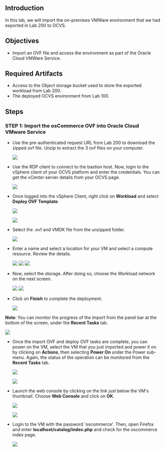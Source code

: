 ## Introduction

In this lab, we will import the on-premises VMWare environment that we had exported in Lab 200 to OCVS. 

## Objectives
- Import an OVF file and access the environment as part of the Oracle Cloud VMWare Service.

## Required Artifacts
- Access to the Object storage bucket used to store the exported workload from Lab 200.
- The deployed OCVS environment from Lab 100.

## Steps

### STEP 1: Import the osCommerce OVF into Oracle Cloud VMware Service

- Use the pre-authenticated request URL from Lab 200 to download the zipped ovf file.  Unzip to extract the 3 ovf files on your computer.

    ![](./images/Lab300/300_1.png " ")

- Use the RDP client to connect to the bastion host. Now, login to the vSphere client of your OCVS platform and enter the credentials. You can get the vCenter server details from your OCVS page.

    ![](./images/Lab300/300_2.png " ")
    
- Once logged into the vSphere Client, right click on **Workload** and select **Deploy OVF Template**.

    ![](./images/Lab300/300_14.png " ")

    ![](./images/Lab300/300_15.png " ")
    
- Select the .ovf and VMDK file from the unzipped folder.

    ![](./images/Lab300/300_5.png " ")

- Enter a name and select a location for your VM and select a compute resource. Review the details.

    ![](./images/Lab300/300_6.png " ")
    ![](./images/Lab300/300_7.png " ")
    ![](./images/Lab300/300_8.png " ")

- Now, select the storage. After doing so, choose the Workload network on the next screen.

    ![](./images/Lab300/300_9.png " ")
    ![](./images/Lab300/300_10.png " ")

- Click on **Finish** to complete the deployment.

    ![](./images/Lab300/300_11.png " ")

**Note**: You can monitor the progress of the import from the panel bar at the bottom of the screen, under the **Recent Tasks** tab.

![](./images/Lab300/300_16.png " ")

- Once the import OVF and deploy OVF tasks are complete, you can power on the VM, select the VM that you just imported and power it on by clicking on **Actions**, then selecting **Power On** under the Power sub-menu. Again, the status of the operation can be monitored from the **Recent Tasks** tab.

    ![](./images/Lab300/300_17.png " ")

    ![](./images/Lab300/300_18.png " ")

- Launch the web console by clicking on the link just below the VM's thumbnail. Choose **Web Console** and click on **OK**. 

    ![](./images/Lab300/300_19.png " ")

    ![](./images/Lab300/300_20.png " ")
    
- Login to the VM with the password 'oscommerce'. Then, open Firefox and enter **localhost/catalog/index.php** and check for the oscommerce index page.

     ![](./images/Lab300/300_13.png " ")

 

